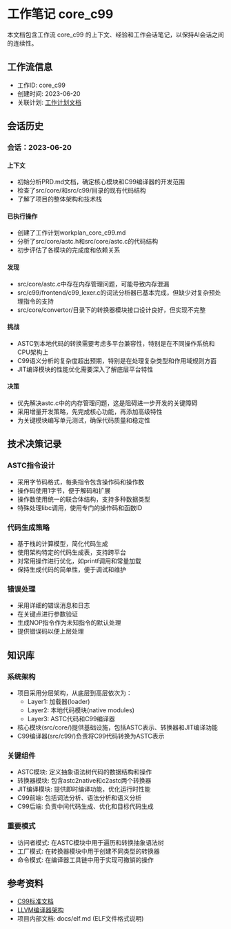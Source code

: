 # 工作笔记 core_c99

本文档包含工作流 core_c99 的上下文、经验和工作会话笔记，以保持AI会话之间的连续性。

## 工作流信息
- 工作ID: core_c99
- 创建时间: 2023-06-20
- 关联计划: [工作计划文档](workplan_core_c99.md)

## 会话历史

### 会话：2023-06-20

#### 上下文
- 初始分析PRD.md文档，确定核心模块和C99编译器的开发范围
- 检查了src/core/和src/c99/目录的现有代码结构
- 了解了项目的整体架构和技术栈

#### 已执行操作
- 创建了工作计划workplan_core_c99.md
- 分析了src/core/astc.h和src/core/astc.c的代码结构
- 初步评估了各模块的完成度和依赖关系

#### 发现
- src/core/astc.c中存在内存管理问题，可能导致内存泄漏
- src/c99/frontend/c99_lexer.c的词法分析器已基本完成，但缺少对复杂预处理指令的支持
- src/core/convertor/目录下的转换器模块接口设计良好，但实现不完整

#### 挑战
- ASTC到本地代码的转换需要考虑多平台兼容性，特别是在不同操作系统和CPU架构上
- C99语义分析的复杂度超出预期，特别是在处理复杂类型和作用域规则方面
- JIT编译模块的性能优化需要深入了解底层平台特性

#### 决策
- 优先解决astc.c中的内存管理问题，这是阻碍进一步开发的关键障碍
- 采用增量开发策略，先完成核心功能，再添加高级特性
- 为关键模块编写单元测试，确保代码质量和稳定性

## 技术决策记录

### ASTC指令设计
- 采用字节码格式，每条指令包含操作码和操作数
- 操作码使用1字节，便于解码和扩展
- 操作数使用统一的联合体结构，支持多种数据类型
- 特殊处理libc调用，使用专门的操作码和函数ID

### 代码生成策略
- 基于栈的计算模型，简化代码生成
- 使用架构特定的代码生成表，支持跨平台
- 对常用操作进行优化，如printf调用和常量加载
- 保持生成代码的简单性，便于调试和维护

### 错误处理
- 采用详细的错误消息和日志
- 在关键点进行参数验证
- 生成NOP指令作为未知指令的默认处理
- 提供错误码以便上层处理


## 知识库

### 系统架构
- 项目采用分层架构，从底层到高层依次为：
  - Layer1: 加载器(loader)
  - Layer2: 本地代码模块(native modules)
  - Layer3: ASTC代码和C99编译器
- 核心模块(src/core/)提供基础设施，包括ASTC表示、转换器和JIT编译功能
- C99编译器(src/c99/)负责将C99代码转换为ASTC表示

### 关键组件
- ASTC模块: 定义抽象语法树代码的数据结构和操作
- 转换器模块: 包含astc2native和c2astc两个转换器
- JIT编译模块: 提供即时编译功能，优化运行时性能
- C99前端: 包括词法分析、语法分析和语义分析
- C99后端: 负责中间代码生成、优化和目标代码生成

### 重要模式
- 访问者模式: 在ASTC模块中用于遍历和转换抽象语法树
- 工厂模式: 在转换器模块中用于创建不同类型的转换器
- 命令模式: 在编译器工具链中用于实现可撤销的操作

## 参考资料

- [C99标准文档](https://www.open-std.org/jtc1/sc22/wg14/www/docs/n1256.pdf)
- [LLVM编译器架构](https://llvm.org/docs/)
- 项目内部文档: docs/elf.md (ELF文件格式说明)

